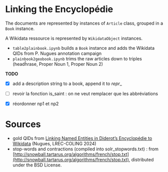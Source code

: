 # Linking the Encyclopédie

The documents are represented by instances of `Article` class, grouped in a `Book` instance.

A Wikidata ressource is represented by `WikidataObject` instances.

- `table2plainbook.ipynb` builds a `Book` instance and adds the Wikidata QIDs from P. Nugues annotation campaign
- `plainbook2geobook.ipynb` trims the raw articles down to triples (headĥrase, Proper Noun 1, Proper Noun 2)

 
**TODO**

- [X] add a description string to a book, append it to _repr__
- [ ] revoir la fonction is_saint : on ne veut remplacer que les abbréviations
- [X] réordonner np1 et np2


# Sources
- gold QIDs from [Linking Named Entities in Diderot’s Encyclopédie to Wikidata](https://aclanthology.org/2024.lrec-main.928) (Nugues, LREC-COLING 2024)
- stop-words and contractions (compiled into solr_stopwords.txt) : from [http://snowball.tartarus.org/algorithms/french/stop.txt](http://snowball.tartarus.org/algorithms/french/stop.txt), distributed under the BSD License.
